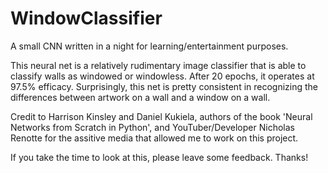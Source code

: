 # WindowClassifier

A small CNN written in a night for learning/entertainment purposes. 

This neural net is a relatively rudimentary image classifier that is able to classify walls as windowed or windowless. After 20 epochs, it operates at 97.5% efficacy. Surprisingly, this net is pretty consistent in recognizing the differences between artwork on a wall and a window on a wall.

Credit to Harrison Kinsley and Daniel Kukiela, authors of the book 'Neural Networks from Scratch in Python', and YouTuber/Developer Nicholas Renotte for the assitive media that allowed me to work on this project.

If you take the time to look at this, please leave some feedback. Thanks!
